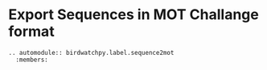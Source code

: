 # Export Sequences in MOT Challange format

```{eval-rst}
.. automodule:: birdwatchpy.label.sequence2mot
  :members:

```


